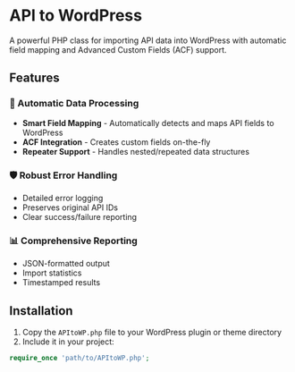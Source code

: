 # API to WordPress

A powerful PHP class for importing API data into WordPress with automatic field mapping and Advanced Custom Fields (ACF) support.

## Features

### 🔄 Automatic Data Processing
- **Smart Field Mapping** - Automatically detects and maps API fields to WordPress
- **ACF Integration** - Creates custom fields on-the-fly
- **Repeater Support** - Handles nested/repeated data structures

### 🛡 Robust Error Handling
- Detailed error logging
- Preserves original API IDs
- Clear success/failure reporting

### 📊 Comprehensive Reporting
- JSON-formatted output
- Import statistics
- Timestamped results

## Installation

1. Copy the `APItoWP.php` file to your WordPress plugin or theme directory
2. Include it in your project:

```php
require_once 'path/to/APItoWP.php';
